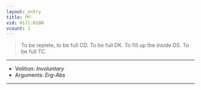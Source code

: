 ```yaml
---
layout: entry
title: ཁེང་
vid: Hill:0108
vcount: 1
---
```

> To be replete, to be full CD\. To be full DK\. To fill up the inside DS\. To be full TC\.

---
* Volition: _Involuntary_
* Arguments: _Erg-Abs_

---

